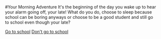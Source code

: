 #Your Morning Adventure
It's the beginning of the day you wake up to hear your alarm going off, your late! What do you do, choose to sleep because school can be boring anyways or 
choose to be a good student and still go to school even though your late?

[Go to school](school/Gotoschool.md)
[Don't go to school](school/fallasleep.md)